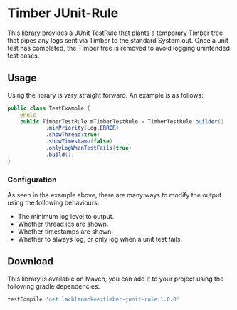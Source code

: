 # Timber JUnit-Rule

This library provides a JUnit TestRule that plants a temporary Timber tree that pipes any logs sent via Timber to the standard System.out. Once a unit test has completed, the Timber tree is removed to avoid logging unintended test cases.

## Usage
Using the library is very straight forward. An example is as follows:

```java
public class TestExample {
    @Rule
    public TimberTestRule mTimberTestRule = TimberTestRule.builder()
            .minPriority(Log.ERROR)
            .showThread(true)
            .showTimestamp(false)
            .onlyLogWhenTestFails(true)
            .build();
}
```

### Configuration
As seen in the example above, there are many ways to modify the output using the following behaviours:
- The minimum log level to output.
- Whether thread ids are shown.
- Whether timestamps are shown.
- Whether to always log, or only log when a unit test fails.

## Download
This library is available on Maven, you can add it to your project using the following gradle dependencies:

```gradle
testCompile 'net.lachlanmckee:timber-junit-rule:1.0.0'
```
